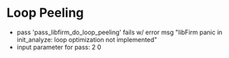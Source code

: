 # Loop Peeling

- pass 'pass_libfirm_do_loop_peeling' fails w/ error msg "libFirm panic in init_analyze: loop optimization not implemented"
- input parameter for pass: 2 0